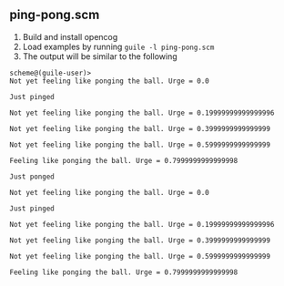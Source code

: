 ## ping-pong.scm

1. Build and install opencog
2. Load examples by running `guile -l ping-pong.scm`
3. The output will be similar to the following
```
scheme@(guile-user)>
Not yet feeling like ponging the ball. Urge = 0.0

Just pinged

Not yet feeling like ponging the ball. Urge = 0.19999999999999996

Not yet feeling like ponging the ball. Urge = 0.3999999999999999

Not yet feeling like ponging the ball. Urge = 0.5999999999999999

Feeling like ponging the ball. Urge = 0.7999999999999998

Just ponged

Not yet feeling like ponging the ball. Urge = 0.0

Just pinged

Not yet feeling like ponging the ball. Urge = 0.19999999999999996

Not yet feeling like ponging the ball. Urge = 0.3999999999999999

Not yet feeling like ponging the ball. Urge = 0.5999999999999999

Feeling like ponging the ball. Urge = 0.7999999999999998

```
